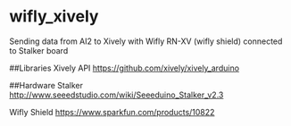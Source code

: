 wifly_xively
============
Sending data from AI2 to Xively with Wifly RN-XV (wifly shield) connected to Stalker board

##Libraries
Xively API
https://github.com/xively/xively_arduino

##Hardware
Stalker 
http://www.seeedstudio.com/wiki/Seeeduino_Stalker_v2.3

Wifly Shield
https://www.sparkfun.com/products/10822
